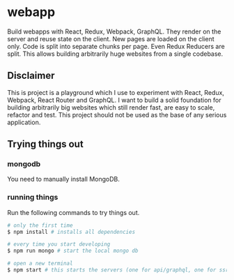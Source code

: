 # webapp

Build webapps with React, Redux, Webpack, GraphQL.
They render on the server and reuse state on the client.
New pages are loaded on the client only.
Code is split into separate chunks per page.
Even Redux Reducers are split.
This allows building arbitrarily huge websites from a single codebase.

## Disclaimer
This is project is a playground which I use to experiment with React, Redux, Webpack, React Router and GraphQL.
I want to build a solid foundation for building arbitrarily big websites which still render fast, are easy to scale, refactor and test.
This project should not be used as the base of any serious application.

## Trying things out

### mongodb
You need to manually install MongoDB.

### running things
Run the following commands to try things out.

```bash
# only the first time
$ npm install # installs all dependencies

# every time you start developing
$ npm run mongo # start the local mongo db

# open a new terminal
$ npm start # this starts the servers (one for api/graphql, one for ssr)
```
